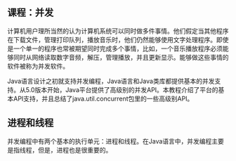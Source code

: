 ﻿## 课程：并发

计算机用户理所当然的认为计算机系统可以同时做多件事情。他们假定当其他程序在下载文件，管理打印队列，播放音乐时，他们仍然能够使用文字处理程序。即使是一个单一的程序也常被期望同时完成多个事情，比如，一个音乐播放程序必须能够同时从网络读取数字音频，解压，管理播放，并且更新显示。能够做这些事情的软件被称为并发软件。

Java语言设计之初就支持并发编程，Java语言和Java类库都提供基本的并发支持。从5.0版本开始，Java平台提供了高级别的并发API。本教程介绍了平台的基本API支持，并且总结了java.util.concurrent包里的一些高级别API。

## 进程和线程

并发编程中有两个基本的执行单元：进程和线程。在Java语言中，并发编程主要是指线程，但是，进程也是很重要的。

